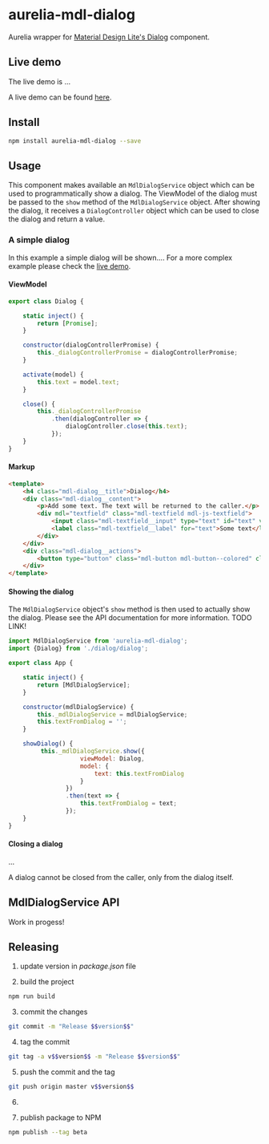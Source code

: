 # aurelia-mdl-dialog
Aurelia wrapper for [Material Design Lite's Dialog](https://getmdl.io/components/#dialog-section) component.

## <a name="live-demo"></a>Live demo
The live demo is ...

A live demo can be found [here]().

## Install

```bash
npm install aurelia-mdl-dialog --save
```

## Usage

This component makes available an ```MdlDialogService``` object which can be used to programmatically show a dialog. 
The ViewModel of the dialog must be passed to the ```show``` method of the ```MdlDialogService``` 
object. After showing the dialog, it receives a ```DialogController``` object which can be used to close the dialog and 
return a value.

### A simple dialog

In this example a simple dialog will be shown....
For a more complex example please check the [live demo](#live-demo).

#### ViewModel

```javascript
export class Dialog {

    static inject() {
        return [Promise];
    }

    constructor(dialogControllerPromise) {
        this._dialogControllerPromise = dialogControllerPromise;
    }

    activate(model) {
        this.text = model.text;
    }

    close() {
        this._dialogControllerPromise
            .then(dialogController => {
                dialogController.close(this.text);
            });
    }
}
```

#### Markup

```html
<template>
    <h4 class="mdl-dialog__title">Dialog</h4>
    <div class="mdl-dialog__content">
        <p>Add some text. The text will be returned to the caller.</p>
        <div mdl="textfield" class="mdl-textfield mdl-js-textfield">
            <input class="mdl-textfield__input" type="text" id="text" value.bind="text">
            <label class="mdl-textfield__label" for="text">Some text</label>
        </div>
    </div>
    <div class="mdl-dialog__actions">
        <button type="button" class="mdl-button mdl-button--colored" click.delegate="close()">Close</button>
    </div>
</template>
```

#### Showing the dialog

The ```MdlDialogService``` object's ```show``` method is then used to actually show the dialog. Please see the API documentation for more information. TODO LINK!

```javascript
import MdlDialogService from 'aurelia-mdl-dialog';
import {Dialog} from './dialog/dialog';

export class App {

    static inject() {
        return [MdlDialogService];
    }

    constructor(mdlDialogService) {
        this._mdlDialogService = mdlDialogService;
        this.textFromDialog = '';
    }

    showDialog() {
         this._mdlDialogService.show({
                    viewModel: Dialog,
                    model: {
                        text: this.textFromDialog
                    }
                })
                .then(text => {
                    this.textFromDialog = text;
                });
    }
}
```

#### Closing a dialog

...

A dialog cannot be closed from the caller, only from the dialog itself.


## MdlDialogService API

Work in progess!

## Releasing

1. update version in *package.json* file

2. build the project
```bash
npm run build
```

3. commit the changes
```bash
git commit -m "Release $$version$$"
```

4. tag the commit
```bash
git tag -a v$$version$$ -m "Release $$version$$"
```

5. push the commit and the tag
```bash
git push origin master v$$version$$
```

6. 

7. publish package to NPM
```bash
npm publish --tag beta
```